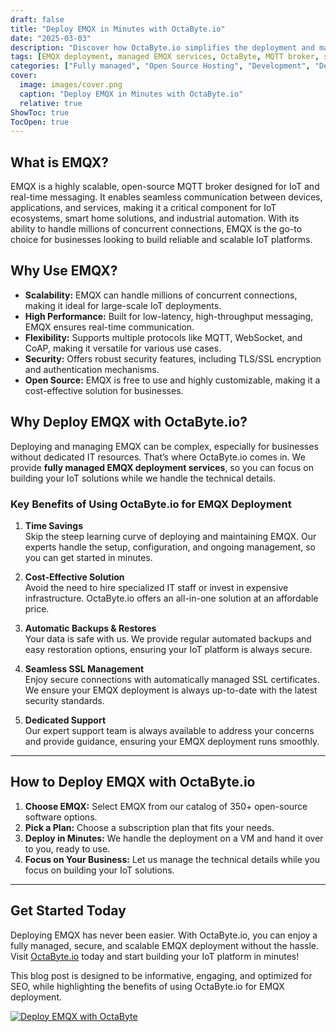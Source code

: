 ```yaml
---
draft: false
title: "Deploy EMQX in Minutes with OctaByte.io"
date: "2025-03-03"
description: "Discover how OctaByte.io simplifies the deployment and management of EMQX, the world’s most scalable MQTT broker, with fully managed services. Save time, reduce costs, and enjoy seamless SSL, automatic backups, and expert support."
tags: [EMQX deployment, managed EMQX services, OctaByte, MQTT broker, scalable IoT messaging, managed open-source software, automatic SSL, cost-effective EMQX, time-saving deployment, expert support for EMQX]
categories: ["Fully managed", "Open Source Hosting", "Development", "Dev Tools", "EMQX"]
cover:
  image: images/cover.png
  caption: "Deploy EMQX in Minutes with OctaByte.io"
  relative: true
ShowToc: true
TocOpen: true
---
```



## What is EMQX?

EMQX is a highly scalable, open-source MQTT broker designed for IoT and real-time messaging. It enables seamless communication between devices, applications, and services, making it a critical component for IoT ecosystems, smart home solutions, and industrial automation. With its ability to handle millions of concurrent connections, EMQX is the go-to choice for businesses looking to build reliable and scalable IoT platforms.

## Why Use EMQX?

- **Scalability:** EMQX can handle millions of concurrent connections, making it ideal for large-scale IoT deployments.  
- **High Performance:** Built for low-latency, high-throughput messaging, EMQX ensures real-time communication.  
- **Flexibility:** Supports multiple protocols like MQTT, WebSocket, and CoAP, making it versatile for various use cases.  
- **Security:** Offers robust security features, including TLS/SSL encryption and authentication mechanisms.  
- **Open Source:** EMQX is free to use and highly customizable, making it a cost-effective solution for businesses.  

## Why Deploy EMQX with OctaByte.io?

Deploying and managing EMQX can be complex, especially for businesses without dedicated IT resources. That’s where OctaByte.io comes in. We provide **fully managed EMQX deployment services**, so you can focus on building your IoT solutions while we handle the technical details.

### Key Benefits of Using OctaByte.io for EMQX Deployment

1. **Time Savings**  
   Skip the steep learning curve of deploying and maintaining EMQX. Our experts handle the setup, configuration, and ongoing management, so you can get started in minutes.

2. **Cost-Effective Solution**  
   Avoid the need to hire specialized IT staff or invest in expensive infrastructure. OctaByte.io offers an all-in-one solution at an affordable price.

3. **Automatic Backups & Restores**  
   Your data is safe with us. We provide regular automated backups and easy restoration options, ensuring your IoT platform is always secure.

4. **Seamless SSL Management**  
   Enjoy secure connections with automatically managed SSL certificates. We ensure your EMQX deployment is always up-to-date with the latest security standards.

5. **Dedicated Support**  
   Our expert support team is always available to address your concerns and provide guidance, ensuring your EMQX deployment runs smoothly.

---

## How to Deploy EMQX with OctaByte.io

1. **Choose EMQX:** Select EMQX from our catalog of 350+ open-source software options.  
2. **Pick a Plan:** Choose a subscription plan that fits your needs.  
3. **Deploy in Minutes:** We handle the deployment on a VM and hand it over to you, ready to use.  
4. **Focus on Your Business:** Let us manage the technical details while you focus on building your IoT solutions.  

---

## Get Started Today

Deploying EMQX has never been easier. With OctaByte.io, you can enjoy a fully managed, secure, and scalable EMQX deployment without the hassle. Visit [OctaByte.io](https://octabyte.io) today and start building your IoT platform in minutes!
 

This blog post is designed to be informative, engaging, and optimized for SEO, while highlighting the benefits of using OctaByte.io for EMQX deployment.

[![Deploy EMQX with OctaByte](/images/deploy-on-octabyte.png)](https://octabyte.io/fully-managed-open-source-services/development/dev-tools/emqx)
